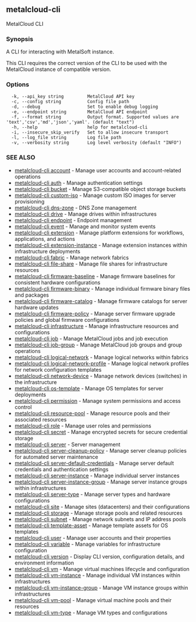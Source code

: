 ## metalcloud-cli

MetalCloud CLI

### Synopsis

A CLI for interacting with MetalSoft instance.

This CLI requires the correct version of the CLI to be used with the MetalCloud instance of compatible version.

### Options

```
  -k, --api_key string         MetalCloud API key
  -c, --config string          Config file path
  -d, --debug                  Set to enable debug logging
  -e, --endpoint string        MetalCloud API endpoint
  -f, --format string          Output format. Supported values are 'text','csv','md','json','yaml'. (default "text")
  -h, --help                   help for metalcloud-cli
  -i, --insecure_skip_verify   Set to allow insecure transport
  -l, --log_file string        Log file path
  -v, --verbosity string       Log level verbosity (default "INFO")
```

### SEE ALSO

* [metalcloud-cli account](metalcloud-cli_account.md)	 - Manage user accounts and account-related operations
* [metalcloud-cli auth](metalcloud-cli_auth.md)	 - Manage authentication settings
* [metalcloud-cli bucket](metalcloud-cli_bucket.md)	 - Manage S3-compatible object storage buckets
* [metalcloud-cli custom-iso](metalcloud-cli_custom-iso.md)	 - Manage custom ISO images for server provisioning
* [metalcloud-cli dns-zone](metalcloud-cli_dns-zone.md)	 - DNS Zone management
* [metalcloud-cli drive](metalcloud-cli_drive.md)	 - Manage drives within infrastructures
* [metalcloud-cli endpoint](metalcloud-cli_endpoint.md)	 - Endpoint management
* [metalcloud-cli event](metalcloud-cli_event.md)	 - Manage and monitor system events
* [metalcloud-cli extension](metalcloud-cli_extension.md)	 - Manage platform extensions for workflows, applications, and actions
* [metalcloud-cli extension-instance](metalcloud-cli_extension-instance.md)	 - Manage extension instances within infrastructure deployments
* [metalcloud-cli fabric](metalcloud-cli_fabric.md)	 - Manage network fabrics
* [metalcloud-cli file-share](metalcloud-cli_file-share.md)	 - Manage file shares for infrastructure resources
* [metalcloud-cli firmware-baseline](metalcloud-cli_firmware-baseline.md)	 - Manage firmware baselines for consistent hardware configurations
* [metalcloud-cli firmware-binary](metalcloud-cli_firmware-binary.md)	 - Manage individual firmware binary files and packages
* [metalcloud-cli firmware-catalog](metalcloud-cli_firmware-catalog.md)	 - Manage firmware catalogs for server hardware updates
* [metalcloud-cli firmware-policy](metalcloud-cli_firmware-policy.md)	 - Manage server firmware upgrade policies and global firmware configurations
* [metalcloud-cli infrastructure](metalcloud-cli_infrastructure.md)	 - Manage infrastructure resources and configurations
* [metalcloud-cli job](metalcloud-cli_job.md)	 - Manage MetalCloud jobs and job execution
* [metalcloud-cli job-group](metalcloud-cli_job-group.md)	 - Manage MetalCloud job groups and group operations
* [metalcloud-cli logical-network](metalcloud-cli_logical-network.md)	 - Manage logical networks within fabrics
* [metalcloud-cli logical-network-profile](metalcloud-cli_logical-network-profile.md)	 - Manage logical network profiles for network configuration templates
* [metalcloud-cli network-device](metalcloud-cli_network-device.md)	 - Manage network devices (switches) in the infrastructure
* [metalcloud-cli os-template](metalcloud-cli_os-template.md)	 - Manage OS templates for server deployments
* [metalcloud-cli permission](metalcloud-cli_permission.md)	 - Manage system permissions and access control
* [metalcloud-cli resource-pool](metalcloud-cli_resource-pool.md)	 - Manage resource pools and their associated resources
* [metalcloud-cli role](metalcloud-cli_role.md)	 - Manage user roles and permissions
* [metalcloud-cli secret](metalcloud-cli_secret.md)	 - Manage encrypted secrets for secure credential storage
* [metalcloud-cli server](metalcloud-cli_server.md)	 - Server management
* [metalcloud-cli server-cleanup-policy](metalcloud-cli_server-cleanup-policy.md)	 - Manage server cleanup policies for automated server maintenance
* [metalcloud-cli server-default-credentials](metalcloud-cli_server-default-credentials.md)	 - Manage server default credentials and authentication settings
* [metalcloud-cli server-instance](metalcloud-cli_server-instance.md)	 - Manage individual server instances
* [metalcloud-cli server-instance-group](metalcloud-cli_server-instance-group.md)	 - Manage server instance groups within infrastructures
* [metalcloud-cli server-type](metalcloud-cli_server-type.md)	 - Manage server types and hardware configurations
* [metalcloud-cli site](metalcloud-cli_site.md)	 - Manage sites (datacenters) and their configurations
* [metalcloud-cli storage](metalcloud-cli_storage.md)	 - Manage storage pools and related resources
* [metalcloud-cli subnet](metalcloud-cli_subnet.md)	 - Manage network subnets and IP address pools
* [metalcloud-cli template-asset](metalcloud-cli_template-asset.md)	 - Manage template assets for OS templates
* [metalcloud-cli user](metalcloud-cli_user.md)	 - Manage user accounts and their properties
* [metalcloud-cli variable](metalcloud-cli_variable.md)	 - Manage variables for infrastructure configuration
* [metalcloud-cli version](metalcloud-cli_version.md)	 - Display CLI version, configuration details, and environment information
* [metalcloud-cli vm](metalcloud-cli_vm.md)	 - Manage virtual machines lifecycle and configuration
* [metalcloud-cli vm-instance](metalcloud-cli_vm-instance.md)	 - Manage individual VM instances within infrastructures
* [metalcloud-cli vm-instance-group](metalcloud-cli_vm-instance-group.md)	 - Manage VM instance groups within infrastructures
* [metalcloud-cli vm-pool](metalcloud-cli_vm-pool.md)	 - Manage virtual machine pools and their resources
* [metalcloud-cli vm-type](metalcloud-cli_vm-type.md)	 - Manage VM types and configurations

